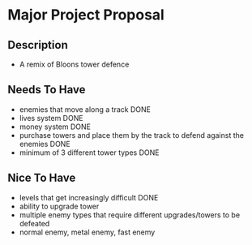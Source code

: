 # Major Project Proposal

## Description

- A remix of Bloons tower defence

## Needs To Have

- enemies that move along a track  DONE
- lives system DONE
- money system DONE
- purchase towers and place them by the track to defend against the enemies DONE
- minimum of 3 different tower types DONE

## Nice To Have

- levels that get increasingly difficult  DONE
- ability to upgrade tower
- multiple enemy types that require different upgrades/towers to be defeated
- normal enemy, metal enemy, fast enemy
